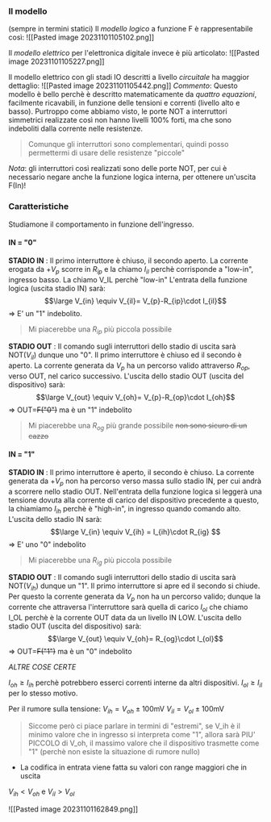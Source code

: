 ### Il modello
(sempre in termini statici)
Il *modello logico* a funzione F è rappresentabile così:
![[Pasted image 20231101105102.png]]

Il *modello elettrico* per l'elettronica digitale invece è più articolato:
![[Pasted image 20231101105227.png]]

Il modello elettrico con gli stadi IO descritti a livello *circuitale* ha maggior dettaglio:
![[Pasted image 20231101105442.png]]
*Commento*: Questo modello è bello perchè è descritto matematicamente da *quattro equazioni*, facilmente ricavabili, in funzione delle tensioni e correnti (livello alto e basso).
Purtroppo come abbiamo visto, le porte NOT a interruttori simmetrici realizzate così non hanno livelli 100% forti, ma che sono indeboliti dalla corrente nelle resistenze.
>Comunque gli interruttori sono complementari, quindi posso permettermi di usare delle resistenze "piccole"

*Nota*: gli interruttori così realizzati sono delle porte NOT, per cui è necessario negare anche la funzione logica interna, per ottenere un'uscita F(In)!
### Caratteristiche
Studiamone il comportamento in funzione dell'ingresso.

#### IN = "0"
**STADIO IN** :
Il primo interruttore è chiuso, il secondo aperto. La corrente erogata da $+V_{p}$ scorre in $R_{ip}$ e la chiamo $I_{il}$ perchè corrisponde a "low-in", ingresso basso. La chiamo V_IL perchè "low-in"
L'entrata della funzione logica (uscita stadio IN) sarà:
$$\large V_{in} \equiv V_{il}= V_{p}-R_{ip}\cdot I_{il}$$
=> E' un "1" indebolito.
>Mi piacerebbe una $R_{ip}$ più piccola possibile

**STADIO OUT** : 
Il comando sugli interruttori dello stadio di uscita sarà NOT($V_{il}$) dunque uno "0".
Il primo interruttore è chiuso ed il secondo è aperto. 
La corrente generata da $V_{p}$ ha un percorso valido  attraverso $R_{op}$, verso OUT, nel carico successivo.
L'uscita dello stadio OUT (uscita del dispositivo) sarà:
$$\large V_{out} \equiv V_{oh}= V_{p}-R_{op}\cdot I_{oh}$$
=> OUT=~~F("0")~~ ma è un "1" indebolito
>Mi piacerebbe una $R_{og}$ più grande possibile ~~non sono sicuro di un cazzo~~

#### IN = "1"

**STADIO IN** :
Il primo interruttore è aperto, il secondo è chiuso. La corrente generata da $+V_p$ non ha percorso verso massa sullo stadio IN, per cui andrà a scorrere nello stadio OUT.
Nell'entrata della funzione logica si leggerà una tensione dovuta alla corrente di carico del dispositivo precedente a questo, la chiamiamo $I_{ih}$ perchè è "high-in", in ingresso quando comando alto.
L'uscita dello stadio IN sarà:
$$\large V_{in} \equiv V_{ih} = I_{ih}\cdot R_{ig} $$
=> E' uno "0" indebolito
>Mi piacerebbe una $R_{ig}$ più piccola possibile

**STADIO OUT** : 
Il comando sugli interruttori dello stadio di uscita sarà NOT($V_{ih}$) dunque un "1".
Il primo interruttore si apre ed il secondo si chiude. 
Per questo la corrente generata da $V_{p}$ non ha un percorso valido; dunque la corrente che attraversa l'interruttore sarà quella di carico $I_{ol}$ che chiamo I_OL perchè è la corrente OUT data da un livello IN LOW.
L'uscita dello stadio OUT (uscita del dispositivo) sarà:
$$\large V_{out} \equiv V_{oh}= R_{og}\cdot I_{ol}$$
=> OUT=~~F("1")~~ ma è un "0" indebolito

*ALTRE COSE CERTE*

$I_{oh}\geq I_{ih}$           perchè potrebbero esserci correnti interne da altri dispositivi.
$I_{ol} \geq I_{il}$            per lo stesso motivo.

Per il rumore sulla tensione:
$V_{ih}=V_{oh}\pm 100 \text{mV}$ 
$V_{il}=V_{ol}\pm 100 \text{mV}$

>Siccome però ci piace parlare in termini di "estremi", se V_ih è il minimo valore che in ingresso si interpreta come "1", allora sarà PIU' PICCOLO di V_oh, il massimo valore che il dispositivo trasmette come "1" (perchè non esiste la situazione di rumore nullo)
- La codifica in entrata viene fatta su valori con range maggiori che in uscita

$V_{ih}<V_{oh}$ e $V_{il}>V_{ol}$


![[Pasted image 20231101162849.png]]